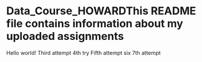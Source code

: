 # Data_Course_HOWARDThis README file contains information about my uploaded assignments
Hello world!
Third attempt
4th try
Fifth attempt
six
7th attempt
